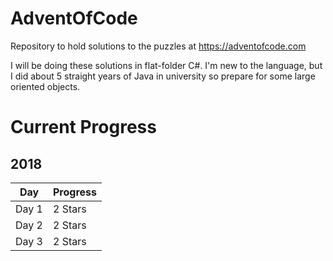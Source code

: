 # AdventOfCode
Repository to hold solutions to the puzzles at https://adventofcode.com

I will be doing these solutions in flat-folder C#. I'm new to the language, but I did about 5 straight years of Java in university so prepare for some large oriented objects.

# Current Progress
## 2018
| Day   | Progress |
|-------|----------|
| Day 1 | 2 Stars  |
| Day 2 | 2 Stars  |
| Day 3 | 2 Stars  |
